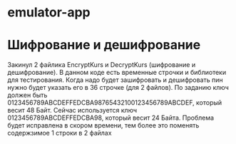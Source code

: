 # emulator-app
# Шифрование и дешифрование  
Закинул 2 файлика EncryptKurs и DecryptKurs (шифрование и дешифрование).
В данном коде есть временные строчки и библиотеки  для тестирования. 
Когда надо будет зашифровать и дешифровать пин нужно будет указать его в 36 строчке (для 2 файлов).
По заданию ключ должен быть 0123456789ABCDEFFEDCBA98765432100123456789ABCDEF, который весит 48 Байт.
Сейчас используется ключ 0123456789ABCDEFFEDCBA98, который весит 24 Байта.
Проблема будет исправлена в скором времени, тем более это поменять содержзимое 1 строки в 2 файлах
